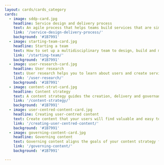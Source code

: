 ```yaml
---
layout: cards/cards_category
cards:
  - image: sddp-card.jpg
    headline: Service design and delivery process
    text: An agile process that helps teams build services that are simpler, clearer and faster.
    link: '/service-design-delivery-process/'
    background: '#1B7991'
  - image: starting-team-card.jpg
    headline: Starting a team
    text: How to set up a multidisciplinary team to design, build and maintain  a service.
    link: '/starting-team/'
    background: '#1B7991'
  - image: user-research-card.jpg
    headline: User research
    text: User research helps you to learn about users and create services that meet their needs.
    link: '/user-research/'
    background: '#1B7991'
  - image: content-strat-card.jpg
    headline: Content strategy
    text: A content strategy guides the creation, delivery and governance of useful, usable content.
    link: '/content-strategy/'
    background: '#1B7991'
  - image: user-centred-content-card.jpg
    headline: Creating user-centred content
    text: Create content that your users will find valuable and easy to use.
    link: '/creating-user-centred-content/'
    background: '#1B7991'
  - image: governing-content-card.jpg
    headline: Governing content
    text: Governing content aligns the goals of your content strategy for everyone involved – from the top down and agency wide.
    link: '/governing-content/'
    background: '#1B7991'

---
```

